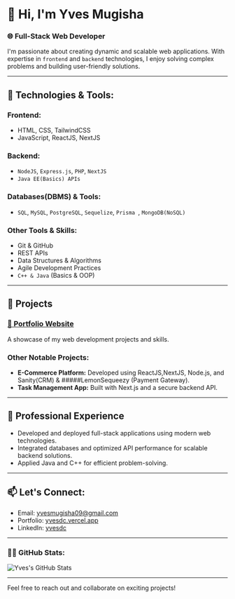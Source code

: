# 👋 Hi, I'm Yves Mugisha  

### 🌐 Full-Stack Web Developer  
I'm passionate about creating dynamic and scalable web applications. With expertise in `frontend` and `backend` technologies, I enjoy solving complex problems and building user-friendly solutions.

---

## 🚀 **Technologies & Tools:**  

### **Frontend:**  
- HTML, CSS, TailwindCSS  
- JavaScript, ReactJS, NextJS  

### **Backend:**  
- `NodeJS`, `Express.js`, `PHP`, `NextJS `
- `Java EE(Basics) APIs ` 

### **Databases(DBMS) & Tools:**  
- `SQL`, `MySQL`, `PostgreSQL`, `Sequelize`, `Prisma `, `MongoDB(NoSQL)` 

### **Other Tools & Skills:**  
- Git & GitHub  
- REST APIs  
- Data Structures & Algorithms  
- Agile Development Practices
- `C++ & Java` (Basics & OOP)

---

## 📁 **Projects**  
### [📌 Portfolio Website](https://yvesdc.vercel.app)  
A showcase of my web development projects and skills.

### **Other Notable Projects:**  
- **E-Commerce Platform:** Developed using ReactJS,NextJS, Node.js, and Sanity(CRM) & #####LemonSequeezy (Payment Gateway).  
- **Task Management App:** Built with Next.js and a secure backend API.

---

## 💼 **Professional Experience**  
- Developed and deployed full-stack applications using modern web technologies.  
- Integrated databases and optimized API performance for scalable backend solutions.  
- Applied Java and C++ for efficient problem-solving.

---

## 📫 **Let's Connect:**  
- Email: [yvesmugisha09@gmail.com](mailto:yvesmugisha09@gmail.com)  
- Portfolio: [yvesdc.vercel.app](https://yvesdc.vercel.app)  
- LinkedIn: [yvesdc](https://www.linkedin.com/in/yvesdc/)

---

### 🧑‍💻 **GitHub Stats:**  
![Yves's GitHub Stats](https://github-readme-stats.vercel.app/api?username=Yves-Developer&show_icons=true&theme=radical)  

---

Feel free to reach out and collaborate on exciting projects!  

